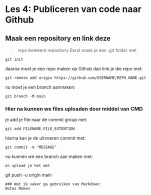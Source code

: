 # Les 4: Publiceren van code naar Github
## Maak een repository en link deze
>repo betekent repository
Eerst maak je een .git folder met 
```
git init
```
daarna moet je een repo maken op Github
dan link je die repo met:
```
git remote add origin https://github.com/USERNAME/REPO_NAME.git
```
nu moet je een branch aanmaken:
```
git branch -M main
```
### Hier na kunnen we files uploaden door middel van CMD
je add je file naar de commit group met:
```
git add FILENAME.FILE_EXTENTION
```
hierna kan je de uitvoeren commit met:
```
git commit -m "MESSAGE"
```
nu kunnen we een branch aan maken met:
```
en upload je het met 
```
git push -u origin main
```
### Wat ik vaker ga gebruiken van Markdown:
Notes Maken 